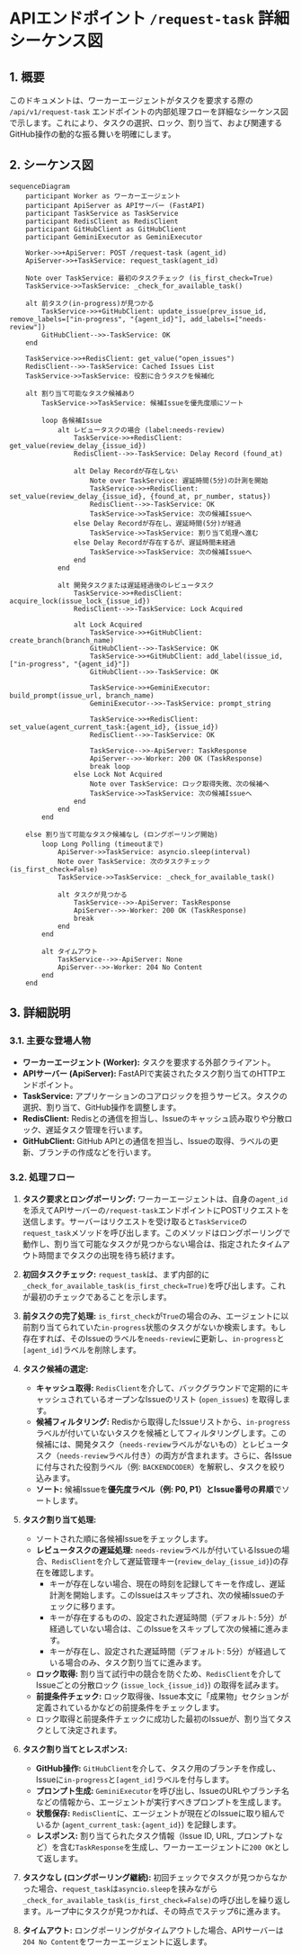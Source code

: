 # APIエンドポイント `/request-task` 詳細シーケンス図

## 1. 概要

このドキュメントは、ワーカーエージェントがタスクを要求する際の `/api/v1/request-task` エンドポイントの内部処理フローを詳細なシーケンス図で示します。これにより、タスクの選択、ロック、割り当て、および関連するGitHub操作の動的な振る舞いを明確にします。

## 2. シーケンス図

```mermaid
sequenceDiagram
    participant Worker as ワーカーエージェント
    participant ApiServer as APIサーバー (FastAPI)
    participant TaskService as TaskService
    participant RedisClient as RedisClient
    participant GitHubClient as GitHubClient
    participant GeminiExecutor as GeminiExecutor

    Worker->>+ApiServer: POST /request-task (agent_id)
    ApiServer->>+TaskService: request_task(agent_id)

    Note over TaskService: 最初のタスクチェック (is_first_check=True)
    TaskService->>TaskService: _check_for_available_task()

    alt 前タスク(in-progress)が見つかる
        TaskService->>+GitHubClient: update_issue(prev_issue_id, remove_labels=["in-progress", "{agent_id}"], add_labels=["needs-review"])
        GitHubClient-->>-TaskService: OK
    end

    TaskService->>+RedisClient: get_value("open_issues")
    RedisClient-->>-TaskService: Cached Issues List
    TaskService->>TaskService: 役割に合うタスクを候補化

    alt 割り当て可能なタスク候補あり
        TaskService->>TaskService: 候補Issueを優先度順にソート

        loop 各候補Issue
            alt レビュータスクの場合 (label:needs-review)
                TaskService->>+RedisClient: get_value(review_delay_{issue_id})
                RedisClient-->>-TaskService: Delay Record (found_at)

                alt Delay Recordが存在しない
                    Note over TaskService: 遅延時間(5分)の計測を開始
                    TaskService->>+RedisClient: set_value(review_delay_{issue_id}, {found_at, pr_number, status})
                    RedisClient-->>-TaskService: OK
                    TaskService->>TaskService: 次の候補Issueへ
                else Delay Recordが存在し、遅延時間(5分)が経過
                    TaskService->>TaskService: 割り当て処理へ進む
                else Delay Recordが存在するが、遅延時間未経過
                    TaskService->>TaskService: 次の候補Issueへ
                end
            end

            alt 開発タスクまたは遅延経過後のレビュータスク
                TaskService->>+RedisClient: acquire_lock(issue_lock_{issue_id})
                RedisClient-->>-TaskService: Lock Acquired

                alt Lock Acquired
                    TaskService->>+GitHubClient: create_branch(branch_name)
                    GitHubClient-->>-TaskService: OK
                    TaskService->>+GitHubClient: add_label(issue_id, ["in-progress", "{agent_id}"])
                    GitHubClient-->>-TaskService: OK

                    TaskService->>+GeminiExecutor: build_prompt(issue_url, branch_name)
                    GeminiExecutor-->>-TaskService: prompt_string

                    TaskService->>+RedisClient: set_value(agent_current_task:{agent_id}, {issue_id})
                    RedisClient-->>-TaskService: OK

                    TaskService-->>-ApiServer: TaskResponse
                    ApiServer-->>-Worker: 200 OK (TaskResponse)
                    break loop
                else Lock Not Acquired
                    Note over TaskService: ロック取得失敗、次の候補へ
                    TaskService->>TaskService: 次の候補Issueへ
                end
            end
        end

    else 割り当て可能なタスク候補なし (ロングポーリング開始)
        loop Long Polling (timeoutまで)
            ApiServer->>TaskService: asyncio.sleep(interval)
            Note over TaskService: 次のタスクチェック (is_first_check=False)
            TaskService->>TaskService: _check_for_available_task()
            
            alt タスクが見つかる
                TaskService-->>-ApiServer: TaskResponse
                ApiServer-->>-Worker: 200 OK (TaskResponse)
                break
            end
        end
        
        alt タイムアウト
            TaskService-->>-ApiServer: None
            ApiServer-->>-Worker: 204 No Content
        end
    end
```

## 3. 詳細説明

### 3.1. 主要な登場人物

-   **ワーカーエージェント (Worker):** タスクを要求する外部クライアント。
-   **APIサーバー (ApiServer):** FastAPIで実装されたタスク割り当てのHTTPエンドポイント。
-   **TaskService:** アプリケーションのコアロジックを担うサービス。タスクの選択、割り当て、GitHub操作を調整します。
-   **RedisClient:** Redisとの通信を担当し、Issueのキャッシュ読み取りや分散ロック、遅延タスク管理を行います。
-   **GitHubClient:** GitHub APIとの通信を担当し、Issueの取得、ラベルの更新、ブランチの作成などを行います。

### 3.2. 処理フロー

1.  **タスク要求とロングポーリング:** ワーカーエージェントは、自身の`agent_id`を添えてAPIサーバーの`/request-task`エンドポイントにPOSTリクエストを送信します。サーバーはリクエストを受け取ると`TaskService`の`request_task`メソッドを呼び出します。このメソッドはロングポーリングで動作し、割り当て可能なタスクが見つからない場合は、指定されたタイムアウト時間までタスクの出現を待ち続けます。

2.  **初回タスクチェック:** `request_task`は、まず内部的に`_check_for_available_task(is_first_check=True)`を呼び出します。これが最初のチェックであることを示します。

3.  **前タスクの完了処理:** `is_first_check`が`True`の場合のみ、エージェントに以前割り当てられていた`in-progress`状態のタスクがないか検索します。もし存在すれば、そのIssueのラベルを`needs-review`に更新し、`in-progress`と`[agent_id]`ラベルを削除します。

4.  **タスク候補の選定:**
    *   **キャッシュ取得:** `RedisClient`を介して、バックグラウンドで定期的にキャッシュされているオープンなIssueのリスト (`open_issues`) を取得します。
    *   **候補フィルタリング:** Redisから取得したIssueリストから、`in-progress`ラベルが付いていないタスクを候補としてフィルタリングします。この候補には、開発タスク（`needs-review`ラベルがないもの）とレビュータスク（`needs-review`ラベル付き）の両方が含まれます。さらに、各Issueに付与された役割ラベル（例: `BACKENDCODER`）を解釈し、タスクを絞り込みます。
    *   **ソート:** 候補Issueを**優先度ラベル（例: P0, P1）とIssue番号の昇順**でソートします。

5.  **タスク割り当て処理:**
    *   ソートされた順に各候補Issueをチェックします。
    *   **レビュータスクの遅延処理:** `needs-review`ラベルが付いているIssueの場合、`RedisClient`を介して遅延管理キー(`review_delay_{issue_id}`)の存在を確認します。
        *   キーが存在しない場合、現在の時刻を記録してキーを作成し、遅延計測を開始します。このIssueはスキップされ、次の候補Issueのチェックに移ります。
        *   キーが存在するものの、設定された遅延時間（デフォルト: 5分）が経過していない場合は、このIssueをスキップして次の候補に進みます。
        *   キーが存在し、設定された遅延時間（デフォルト: 5分）が経過している場合のみ、タスク割り当てに進みます。
    *   **ロック取得:** 割り当て試行中の競合を防ぐため、`RedisClient`を介してIssueごとの分散ロック (`issue_lock_{issue_id}`) の取得を試みます。
    *   **前提条件チェック:** ロック取得後、Issue本文に「成果物」セクションが定義されているかなどの前提条件をチェックします。
    *   ロック取得と前提条件チェックに成功した最初のIssueが、割り当てタスクとして決定されます。
6.  **タスク割り当てとレスポンス:**
    *   **GitHub操作:** `GitHubClient`を介して、タスク用のブランチを作成し、Issueに`in-progress`と`[agent_id]`ラベルを付与します。
    *   **プロンプト生成:** `GeminiExecutor`を呼び出し、IssueのURLやブランチ名などの情報から、エージェントが実行すべきプロンプトを生成します。
    *   **状態保存:** `RedisClient`に、エージェントが現在どのIssueに取り組んでいるか (`agent_current_task:{agent_id}`) を記録します。
    *   **レスポンス:** 割り当てられたタスク情報（Issue ID, URL, プロンプトなど）を含む`TaskResponse`を生成し、ワーカーエージェントに`200 OK`として返します。

7.  **タスクなし (ロングポーリング継続):** 初回チェックでタスクが見つからなかった場合、`request_task`は`asyncio.sleep`を挟みながら`_check_for_available_task(is_first_check=False)`の呼び出しを繰り返します。ループ中にタスクが見つかれば、その時点でステップ6に進みます。

8.  **タイムアウト:** ロングポーリングがタイムアウトした場合、APIサーバーは`204 No Content`をワーカーエージェントに返します。
